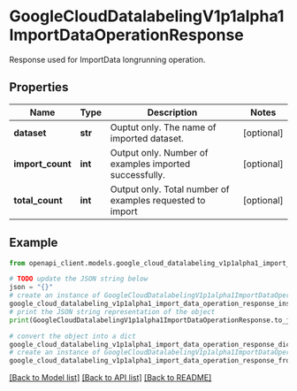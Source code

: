 # GoogleCloudDatalabelingV1p1alpha1ImportDataOperationResponse

Response used for ImportData longrunning operation.

## Properties

Name | Type | Description | Notes
------------ | ------------- | ------------- | -------------
**dataset** | **str** | Ouptut only. The name of imported dataset. | [optional] 
**import_count** | **int** | Output only. Number of examples imported successfully. | [optional] 
**total_count** | **int** | Output only. Total number of examples requested to import | [optional] 

## Example

```python
from openapi_client.models.google_cloud_datalabeling_v1p1alpha1_import_data_operation_response import GoogleCloudDatalabelingV1p1alpha1ImportDataOperationResponse

# TODO update the JSON string below
json = "{}"
# create an instance of GoogleCloudDatalabelingV1p1alpha1ImportDataOperationResponse from a JSON string
google_cloud_datalabeling_v1p1alpha1_import_data_operation_response_instance = GoogleCloudDatalabelingV1p1alpha1ImportDataOperationResponse.from_json(json)
# print the JSON string representation of the object
print(GoogleCloudDatalabelingV1p1alpha1ImportDataOperationResponse.to_json())

# convert the object into a dict
google_cloud_datalabeling_v1p1alpha1_import_data_operation_response_dict = google_cloud_datalabeling_v1p1alpha1_import_data_operation_response_instance.to_dict()
# create an instance of GoogleCloudDatalabelingV1p1alpha1ImportDataOperationResponse from a dict
google_cloud_datalabeling_v1p1alpha1_import_data_operation_response_from_dict = GoogleCloudDatalabelingV1p1alpha1ImportDataOperationResponse.from_dict(google_cloud_datalabeling_v1p1alpha1_import_data_operation_response_dict)
```
[[Back to Model list]](../README.md#documentation-for-models) [[Back to API list]](../README.md#documentation-for-api-endpoints) [[Back to README]](../README.md)


